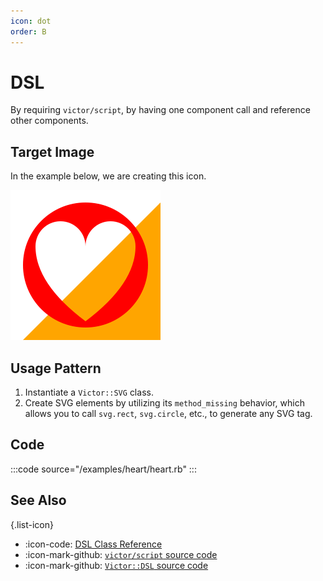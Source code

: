 ```yaml
---
icon: dot
order: B
---
```


# DSL

By requiring `victor/script`, 
by having one component call and reference other components.

## Target Image

In the example below, we are creating this icon.

![](/examples/heart/heart.svg)

## Usage Pattern

1. Instantiate a `Victor::SVG` class.
2. Create SVG elements by utilizing its `method_missing` behavior, which allows
   you to call `svg.rect`, `svg.circle`, etc., to generate any SVG tag.

## Code

:::code source="/examples/heart/heart.rb" :::


## See Also

{.list-icon}
- :icon-code: [DSL Class Reference](/class-reference/dsl.md)
- :icon-mark-github: [`victor/script` source code](https://github.com/DannyBen/victor/blob/master/lib/victor/script.rb)
- :icon-mark-github: [`Victor::DSL` source code](https://github.com/DannyBen/victor/blob/master/lib/victor/dsl.rb)
